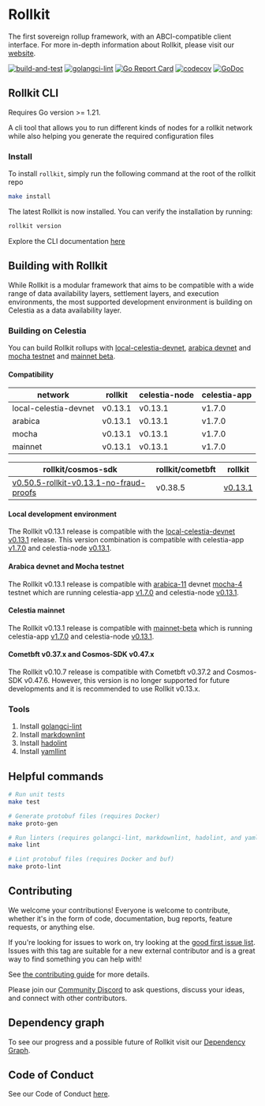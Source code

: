 # Rollkit

The first sovereign rollup framework, with an ABCI-compatible client interface. For more in-depth information about Rollkit, please visit our [website](https://rollkit.dev).

<!-- markdownlint-disable MD013 -->
[![build-and-test](https://github.com/rollkit/rollkit/actions/workflows/test.yml/badge.svg)](https://github.com/rollkit/rollkit/actions/workflows/test.yml)
[![golangci-lint](https://github.com/rollkit/rollkit/actions/workflows/lint.yml/badge.svg)](https://github.com/rollkit/rollkit/actions/workflows/lint.yml)
[![Go Report Card](https://goreportcard.com/badge/github.com/rollkit/rollkit)](https://goreportcard.com/report/github.com/rollkit/rollkit)
[![codecov](https://codecov.io/gh/rollkit/rollkit/branch/main/graph/badge.svg?token=CWGA4RLDS9)](https://codecov.io/gh/rollkit/rollkit)
[![GoDoc](https://godoc.org/github.com/rollkit/rollkit?status.svg)](https://godoc.org/github.com/rollkit/rollkit)
<!-- markdownlint-enable MD013 -->

## Rollkit CLI

Requires Go version >= 1.21.

A cli tool that allows you to run different kinds of nodes for a rollkit network
while also helping you generate the required configuration files

### Install

To install `rollkit`, simply run the following command at the root of the
rollkit repo

```bash
make install
```

The latest Rollkit is now installed. You can verify the installation by running:

```bash
rollkit version
```

Explore the CLI documentation [here](./cmd/rollkit/docs/rollkit.md)

## Building with Rollkit

While Rollkit is a modular framework that aims to be compatible with a wide
range of data availability layers, settlement layers, and execution
environments, the most supported development environment is building on Celestia
as a data availability layer.

### Building on Celestia

You can build Rollkit rollups with [local-celestia-devnet](https://github.com/rollkit/local-celestia-devnet),
[arabica devnet](https://docs.celestia.org/nodes/arabica-devnet) and
[mocha testnet](https://docs.celestia.org/nodes/mocha-testnet) and
[mainnet beta](https://docs.celestia.org/nodes/mainnet).

#### Compatibility

| network               | rollkit | celestia-node | celestia-app |
| --------------------- | ------- | ------------- | ------------ |
| local-celestia-devnet | v0.13.1 | v0.13.1       | v1.7.0       |
| arabica               | v0.13.1 | v0.13.1       | v1.7.0       |
| mocha                 | v0.13.1 | v0.13.1       | v1.7.0       |
| mainnet               | v0.13.1 | v0.13.1       | v1.7.0       |

<!-- markdownlint-disable MD013 -->
| rollkit/cosmos-sdk | rollkit/cometbft | rollkit |
|-|-|-|
| [v0.50.5-rollkit-v0.13.1-no-fraud-proofs](https://github.com/rollkit/cosmos-sdk/releases/tag/v0.50.5-rollkit-v0.13.1-no-fraud-proofs) | v0.38.5| [v0.13.1](https://github.com/rollkit/rollkit/releases/tag/v0.13.1) |
<!-- markdownlint-enable MD013 -->

#### Local development environment

The Rollkit v0.13.1 release is compatible with the
[local-celestia-devnet](https://github.com/rollkit/local-celestia-devnet) [v0.13.1](https://github.com/rollkit/local-celestia-devnet/releases/tag/v0.13.1)
release. This version combination is compatible with celestia-app
[v1.7.0](https://github.com/celestiaorg/celestia-app/releases/tag/v1.7.0)
and celestia-node
[v0.13.1](https://github.com/celestiaorg/celestia-node/releases/tag/v0.13.1).

#### Arabica devnet and Mocha testnet

The Rollkit v0.13.1 release is compatible with
[arabica-11](https://docs.celestia.org/nodes/arabica-devnet/) devnet
[mocha-4](https://docs.celestia.org/nodes/mocha-testnet/) testnet which are running
celestia-app
[v1.7.0](https://github.com/celestiaorg/celestia-app/releases/tag/v1.7.0)
and celestia-node
[v0.13.1](https://github.com/celestiaorg/celestia-node/releases/tag/v0.13.1).

#### Celestia mainnet

The Rollkit v0.13.1 release is compatible with [mainnet-beta](https://docs.celestia.org/nodes/mainnet/)
which is running celestia-app
[v1.7.0](https://github.com/celestiaorg/celestia-app/releases/tag/v1.7.0)
and celestia-node
[v0.13.1](https://github.com/celestiaorg/celestia-node/releases/tag/v0.13.1).

#### Cometbft v0.37.x and Cosmos-SDK v0.47.x

The Rollkit v0.10.7 release is compatible with Cometbft v0.37.2 and Cosmos-SDK
v0.47.6. However, this version is no longer supported for future developments and
it is recommended to use Rollkit v0.13.x.

### Tools

1. Install [golangci-lint](https://golangci-lint.run/welcome/install/)
1. Install [markdownlint](https://github.com/DavidAnson/markdownlint)
1. Install [hadolint](https://github.com/hadolint/hadolint)
1. Install [yamllint](https://yamllint.readthedocs.io/en/stable/quickstart.html)

## Helpful commands

```sh
# Run unit tests
make test

# Generate protobuf files (requires Docker)
make proto-gen

# Run linters (requires golangci-lint, markdownlint, hadolint, and yamllint)
make lint

# Lint protobuf files (requires Docker and buf)
make proto-lint

```

## Contributing

We welcome your contributions! Everyone is welcome to contribute, whether it's
in the form of code, documentation, bug reports, feature
requests, or anything else.

If you're looking for issues to work on, try looking at the
[good first issue list](https://github.com/rollkit/rollkit/issues?q=is%3Aissue+is%3Aopen+label%3A%22good+first+issue%22).
Issues with this tag are suitable for a new external contributor and is a great
way to find something you can help with!

See
[the contributing guide](https://github.com/rollkit/rollkit/blob/main/CONTRIBUTING.md)
for more details.

Please join our
[Community Discord](https://discord.com/invite/YsnTPcSfWQ)
to ask questions, discuss your ideas, and connect with other contributors.

## Dependency graph

To see our progress and a possible future of Rollkit visit our [Dependency
Graph](https://github.com/rollkit/rollkit/blob/main/specs/src/specs/rollkit-dependency-graph.md).

## Code of Conduct

See our Code of Conduct [here](https://docs.celestia.org/community/coc).
